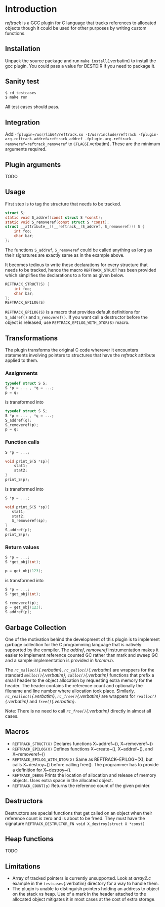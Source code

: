 # Introduction

*reftrack* is a GCC plugin for C language that tracks references to
allocated objects though it could be used for other purposes by writing
custom functions.

## Installation

Unpack the source package and run `make install`{.verbatim} to install
the gcc plugin. You could pass a value for DESTDIR if you need to
package it.

## Sanity test

``` {.bash org-language="sh"}
$ cd testcases
$ make run
```

All test cases should pass.

## Integration

Add
`-fplugin=/usr/lib64/reftrack.so -I/usr/include/reftrack -fplugin-arg-reftrack-addref=reftrack_addref
    -fplugin-arg-reftrack-removeref=reftrack_removeref` to
`CFLAGS`{.verbatim}. These are the minimum arguments required.

## Plugin arguments

TODO

## Usage

First step is to tag the structure that needs to be tracked.

``` c
struct S;
static void S_addref(const struct S *const);
static void S_removeref(const struct S *const);
struct __attribute__((__reftrack__(S_addref, S_removeref))) S {
    int foo;
    char bar;
};
```

The functions `S_addref`, `S_removeref` could be called anything as long
as their signatures are exactly same as in the example above.

It becomes tedious to write these declarations for every structure that
needs to be tracked, hence the macro `REFTRACK_STRUCT` has been provided
which simplifies the declarations to a form as given below.

``` c
REFTRACK_STRUCT(S) {
    int foo;
    char bar;
};
REFTRACK_EPILOG(S)
```

`REFTRACK_EPILOG(S)` is a macro that provides default definitions for
`S_addref()` and `S_removeref()`. If you want call a destructor before
the object is released, use `REFTRACK_EPILOG_WITH_DTOR(S)` macro.

## Transformations

The plugin transforms the original C code wherever it encounters
statements involving pointers to structures that have the *reftrack*
attribute applied to them.

### Assignments

``` c
typedef struct S S;
S *p = ... , *q = ...;
p = q;
```

is transformed into

``` c
typedef struct S S;
S *p = ... , *q = ...;
S_addref(q); 
S_removeref(p); 
p = q;
```

### Function calls

``` c
S *p = ...;

void print_S(S *sp){
    stat1;
    stat2;
}
print_S(p);

```

is transformed into

``` c
S *p = ...;

void print_S(S *sp){
   stat1;
   stat2;
   S_removeref(sp);
}
S_addref(p);
print_S(p);
```

### Return values

``` c
S *p = ...;
S *get_obj(int);

p = get_obj(123);
```

is transformed into

``` c
S *p = ...;
S *get_obj(int);

S_removeref(p);
p = get_obj(123);
S_addref(p);

```

## Garbage Collection

One of the motivation behind the development of this plugin is to
implement garbage collection for the C programming language that is
natively supported by the compiler. The *addref*, *removeref*
instrumentation makes it easier to implement reference counted GC rather
than mark and sweep GC and a sample implementation is provided in
*hrcmm.h*.

The *`rc_malloc()`{.verbatim}*, *`rc_calloc()`{.verbatim}* are wrappers
for the standard *`malloc()`{.verbatim}*, *`calloc()`{.verbatim}*
functions that prefix a small header to the object allocation by
requesting extra memory for the header. The header contains the
reference count and optionally the filename and line number where
allocation took place. Similarly, *`rc_realloc()`{.verbatim}*,
*`rc_free()`{.verbatim}* are wrappers for *`realloc()`{.verbatim}* and
*`free()`{.verbatim}*.

Note: There is no need to call *`rc_free()`{.verbatim}* directly in
almost all cases.

## Macros

-   `REFTRACK_STRUCT(X)` Declares functions X~addref~(), X~removeref~()
-   `REFTRACK_EPILOG(X)` Defines functions X~create~(), X~addref~(), and
    X~removeref~()
-   `REFTRACK_EPILOG_WITH_DTOR(X)` Same as REFTRACK~EPILOG~(X), but
    calls X~destroy~() before calling free(). The programmer has to
    provide a definition for X~destroy~().
-   `REFTRACK_DEBUG` Prints the location of allocation and release of
    memory objects. Uses extra space in the allocated object.
-   `REFTRACK_COUNT(p)` Returns the reference count of the given
    pointer.

## Destructors

Destructors are special functions that get called on an object when
their reference count is zero and is about to be freed. They must have
the signature `REFTRACK_DESTRUCTOR_FN void X_destroy(struct X *const)`

## Heap functions

TODO

## Limitations

-   Array of tracked pointers is currently unsupported. Look at
    *array2.c* example in the `testcases`{.verbatim} directory for a way
    to handle them.
-   The plugin is unable to distinguish pointers holding an address to
    object on the stack vs heap. Use of a mark in the header attached to
    the allocated object mitigates it in most cases at the cost of extra
    storage.
